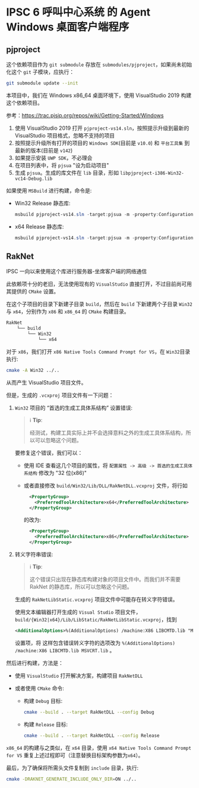 # IPSC 6 呼叫中心系统 的 Agent Windows 桌面客户端程序

## pjproject

这个依赖项目作为 `git submodule` 存放在 `submodules/pjproject`，如果尚未初始化这个 `git` 子模块，应执行：

```sh
git submodule update --init
```

本项目中，我们在 Windows x86_64 桌面环境下，使用 VisualStudio 2019 构建这个依赖项目。

参考：<https://trac.pjsip.org/repos/wiki/Getting-Started/Windows>

1. 使用 VisualStudio 2019 打开 `pjproject-vs14.sln`，按照提示升级到最新的 VisualStudio 项目格式，忽略不支持的项目
2. 按照提示升级所有打开的项目的 `Windows SDK`(目前是 `v10.0`) 和 `平台工具集` 到最新的版本(目前是 `v142`)
3. 如果提示安装 `UWP SDK`，不必理会
4. 在项目列表中，将 `pjsua` "设为启动项目"
5. 生成 `pjsua`。生成的库文件在 `lib` 目录，形如 `libpjproject-i386-Win32-vc14-Debug.lib`

如果使用 `MSBuild` 进行构建，命令是:

- Win32 Release 静态库:

  ```powershell
  msbuild pjproject-vs14.sln -target:pjsua -m -property:Configuration=Release -property:Platform=Win32
  ```

- x64 Release 静态库:

  ```powershell
  msbuild pjproject-vs14.sln -target:pjsua -m -property:Configuration=Release -property:Platform=x64
  ```

## RakNet

IPSC 一向以来使用这个库进行服务器-坐席客户端的网络通信

此依赖项十分的老旧，无法使用现有的 `VisualStudio` 直接打开，不过目前尚可用其提供的 `CMake` 设置。

在这个子项目的目录下新建子目录 `build`，然后在 `build` 下新建两个子目录 `Win32` 与 `x64`，分别作为 `x86` 和 `x86_64` 的 `CMake` 构建目录。

```sh
RakNet
    └── build
        └── Win32
            └── x64
```

对于 `x86`，我们打开 `x86 Native Tools Command Prompt for VS`，在 `Win32`目录执行:

```sh
cmake -A Win32 ../..
```

从而产生 VisualStudio 项目文件。

但是，生成的 `.vcxproj` 项目文件有一下问题：

1. `Win32` 项目的 “首选的生成工具体系结构” 设置错误:

   > ℹ **Tip**:
   >
   > 经测试，构建工具实际上并不会选择意料之外的生成工具体系结构，所以可以忽略这个问题。

   要修复这个错误，我们可以：

   - 使用 IDE 查看这几个项目的属性，将 `配置属性 -> 高级 -> 首选的生成工具体系结构` 修改为 "32 位(x86)"

   - 或者直接修改 `build/Win32/Lib/DLL/RakNetDLL.vcxproj` 文件，将行如

     ```xml
       <PropertyGroup>
         <PreferredToolArchitecture>x64</PreferredToolArchitecture>
       </PropertyGroup>
     ```

     的改为:

     ```xml
       <PropertyGroup>
         <PreferredToolArchitecture>x86</PreferredToolArchitecture>
       </PropertyGroup>
     ```

1. 转义字符串错误:

   > ℹ **Tip**:
   >
   > 这个错误只出现在静态库构建对象的项目文件中。而我们并不需要 RakNet 的静态库，所以可以忽略这个问题。

   生成的 `RakNetLibStatic.vcxproj` 项目文件中可能存在转义字符错误。

   使用文本编辑器打开生成的 `Visual Studio` 项目文件， `build/{Win32|x64}/Lib/LibStatic/RakNetLibStatic.vcxproj`，找到

   ```xml
   <AdditionalOptions>%(AdditionalOptions) /machine:X86 LIBCMTD.lib "MSVCRT.lib&amp;quot"%3B""</AdditionalOptions>
   ```

   设置项，将 这样包含错误转义字符的选项改为 `%(AdditionalOptions) /machine:X86 LIBCMTD.lib MSVCRT.lib` 。

然后进行构建，方法是：

- 使用 `VisualStudio` 打开解决方案，构建项目 `RakNetDLL`

- 或者使用 `CMake` 命令:

  - 构建 `Debug` 目标:

    ```sh
    cmake --build . --target RakNetDLL --config Debug
    ```

  - 构建 `Release` 目标:

    ```sh
    cmake --build . --target RakNetDLL --config Release
    ```

`x86_64` 的构建与之类似，在 `x64` 目录，使用 `x64 Native Tools Command Prompt for VS` 重复上述过程即可（注意替换目标架构参数为`x64`）。

最后，为了确保将所需头文件复制到 `include` 目录，执行:

```sh
cmake -DRAKNET_GENERATE_INCLUDE_ONLY_DIR=ON ../..
```

